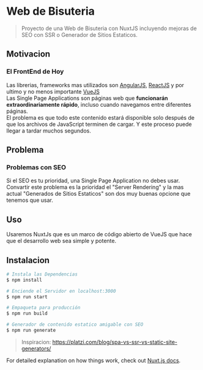# Web de Bisuteria

> Proyecto de una Web de Bisuteria con NuxtJS incluyendo mejoras de SEO con SSR o Generador de Sitios Estaticos.

## Motivacion

### El FrontEnd de Hoy 
Las librerias, frameworks mas utilizados son [AngularJS](https://angular.io/), [ReactJS](https://reactjs.org/) y por ultimo y no menos importante [VueJS](https://vuejs.org/) <br />
Las Single Page Applications son páginas web que **funcionarán extraordinariamente rápido**, incluso cuando navegamos entre diferentes páginas. <br />
El problema es que todo este contenido estará disponible solo después de que los archivos de JavaScript terminen de cargar.
Y este proceso puede llegar a tardar muchos segundos.

## Problema

### Problemas con SEO
Si el SEO es tu prioridad, una Single Page Application no debes usar.<br />
Convartir este problema es la prioridad el "Server Rendering" y la mas actual "Generados de Sitios Estaticos" son dos muy buenas opcione que tenemos que usar.

## Uso
Usaremos NuxtJs que es un marco de código abierto de VueJS que hace que el desarrollo web sea simple y potente.

## Instalacion

```bash
# Instala las Dependencias
$ npm install

# Enciende el Servidor en localhost:3000
$ npm run start

# Empaqueta para producción
$ npm run build

# Generador de contenido estatico amigable con SEO
$ npm run generate
```

> Inspiracion: https://platzi.com/blog/spa-vs-ssr-vs-static-site-generators/

For detailed explanation on how things work, check out [Nuxt.js docs](https://nuxtjs.org).
